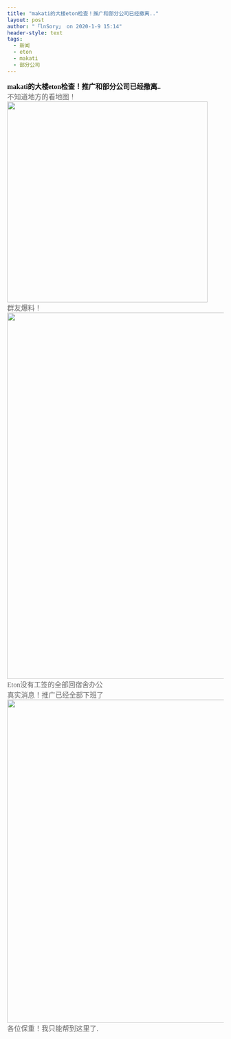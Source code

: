 ```yaml
---
title: "makati的大楼eton检查！推广和部分公司已经撤离.."
layout: post
author: "「lnSory」 on 2020-1-9 15:14"
header-style: text
tags:
  - 新闻
  - eton
  - makati
  - 部分公司
---
```


<head></head>
<body>
 <font face="微软雅黑"><font size="3"><font style="color:rgb(18, 18, 18)"><strong>makati的大楼eton检查！推广和部分公司已经撤离..</strong></font><font style="color:rgb(102, 102, 102)"> 
    <div align="left">
      不知道地方的看地图！ 
    </div> 
    <div align="left"> 
     <ignore_js_op> 
      <img aid="1325820" src="https://bbs.boniu123.cc/data/attachment/forum/202001/08/223440sov7womrmo6vrkaa.png" zoomfile="data/attachment/forum/202001/08/223440sov7womrmo6vrkaa.png" file="data/attachment/forum/202001/08/223440sov7womrmo6vrkaa.png" width="466" inpost="1"> 
      <div class="tip tip_4 aimg_tip" id="aimg_1325820_menu" style="position: absolute; display: none" disautofocus="true"> 
       <div class="xs0"> 
        <p><strong>2020010822060000551235.png</strong> <em class="xg1">(405.59 KB, 下载次数: 0)</em></p> 
        <p> <a href="forum.php?mod=attachment&amp;aid=MTMyNTgyMHw1YmY2MDY4MnwxNTc4NTU3NTQxfDB8NTQ4NTM3&amp;nothumb=yes" target="_blank">下载附件</a> &nbsp;<a href="javascript:;" onclick="showWindow(this.id, this.getAttribute('url'), 'get', 0);" id="savephoto_1325820" url="home.php?mod=spacecp&amp;ac=album&amp;op=saveforumphoto&amp;aid=1325820&amp;handlekey=savephoto_1325820">保存到相册</a> </p> 
        <p class="xg1 y"><span title="2020-1-8 22:34">昨天&nbsp;22:34</span> 上传</p> 
       </div> 
       <div class="tip_horn"></div> 
      </div> 
     </ignore_js_op> 
    </div> 
    <div align="left">
      群友爆料！ 
    </div> 
    <div align="left"> 
     <ignore_js_op> 
      <img aid="1325821" src="https://bbs.boniu123.cc/data/attachment/forum/202001/08/223523dguikcushmlt6cx2.png" zoomfile="data/attachment/forum/202001/08/223523dguikcushmlt6cx2.png" file="data/attachment/forum/202001/08/223523dguikcushmlt6cx2.png" width="850" inpost="1"> 
      <div class="tip tip_4 aimg_tip" id="aimg_1325821_menu" style="position: absolute; display: none" disautofocus="true"> 
       <div class="xs0"> 
        <p><strong>2020010822080000232186.png</strong> <em class="xg1">(323.07 KB, 下载次数: 0)</em></p> 
        <p> <a href="forum.php?mod=attachment&amp;aid=MTMyNTgyMXxiNTg5MzgwZXwxNTc4NTU3NTQxfDB8NTQ4NTM3&amp;nothumb=yes" target="_blank">下载附件</a> &nbsp;<a href="javascript:;" onclick="showWindow(this.id, this.getAttribute('url'), 'get', 0);" id="savephoto_1325821" url="home.php?mod=spacecp&amp;ac=album&amp;op=saveforumphoto&amp;aid=1325821&amp;handlekey=savephoto_1325821">保存到相册</a> </p> 
        <p class="xg1 y"><span title="2020-1-8 22:35">昨天&nbsp;22:35</span> 上传</p> 
       </div> 
       <div class="tip_horn"></div> 
      </div> 
     </ignore_js_op> 
    </div></font><font style="color:rgb(102, 102, 102)"> 
    <div align="left">
      Eton没有工签的全部回宿舍办公 
    </div> 
    <div align="left">
      真实消息！推广已经全部下班了 
    </div> 
    <div align="left"> 
     <ignore_js_op> 
      <img aid="1325903" src="https://bbs.boniu123.cc/data/attachment/forum/202001/09/094555ckis6yeymiv8vmmm.jpg" zoomfile="data/attachment/forum/202001/09/094555ckis6yeymiv8vmmm.jpg" file="data/attachment/forum/202001/09/094555ckis6yeymiv8vmmm.jpg" width="750" inpost="1"> 
      <div class="tip tip_4 aimg_tip" id="aimg_1325903_menu" style="position: absolute; display: none" disautofocus="true"> 
       <div class="xs0"> 
        <p><strong>2.jpg</strong> <em class="xg1">(149.87 KB, 下载次数: 0)</em></p> 
        <p> <a href="forum.php?mod=attachment&amp;aid=MTMyNTkwM3wzYjhkOGI4ZHwxNTc4NTU3NTQxfDB8NTQ4NTM3&amp;nothumb=yes" target="_blank">下载附件</a> &nbsp;<a href="javascript:;" onclick="showWindow(this.id, this.getAttribute('url'), 'get', 0);" id="savephoto_1325903" url="home.php?mod=spacecp&amp;ac=album&amp;op=saveforumphoto&amp;aid=1325903&amp;handlekey=savephoto_1325903">保存到相册</a> </p> 
        <p class="xg1 y"><span title="2020-1-9 09:45">6&nbsp;小时前</span> 上传</p> 
       </div> 
       <div class="tip_horn"></div> 
      </div> 
     </ignore_js_op> 
    </div></font><font style="color:rgb(102, 102, 102)"> 
    <div align="left">
      各位保重！我只能帮到这里了. 
    </div></font><br> </font></font>
 <br>
</body>


